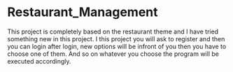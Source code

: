 # Restaurant_Management
This project is completely based on the restaurant theme and I have tried something new in this project.
I this project you will ask to register and then you can login after login,
new options will be infront of you then you have to choose one of them. And so on whatever you choose the program will be executed accordingly.
